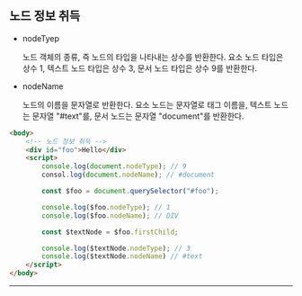 ## 노드 정보 취득 ##

- nodeTyep 

    노드 객체의 종류, 즉 노드의 타입을 나타내는 상수를 반환한다. 요소 노드 타입은 상수 1, 텍스트 노드 타입은 상수 3, 문서 노드 타입은 상수 9를 반환한다.

- nodeName

    노드의 이름을 문자열로 반환한다. 요소 노드는 문자열로 태그 이름을, 텍스트 노드는 문자열 "#text"를, 문서 노드는 문자열 "document"를 반환한다.

```HTML
<body>
    <!-- 노드 정보 취득 -->
    <div id="foo">Hello</div>
    <script>
        console.log(document.nodeType); // 9 
        consol.log(document.nodeName); // #document

        const $foo = document.querySelector("#foo");

        console.log($foo.nodeType); // 1
        console.log($foo.nodeName); // DIV

        const $textNode = $foo.firstChild;

        console.log($textNode.nodeType); // 3
        console.log($textNode.nodeName) // #text
    </script>
</body>
```
<hr>